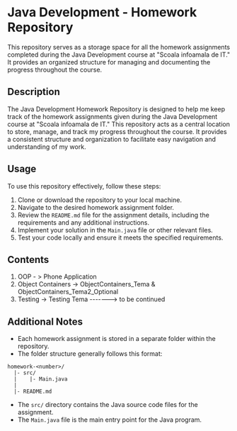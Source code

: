 # Java Development - Homework Repository

This repository serves as a storage space for all the homework assignments completed during the Java Development course at "Scoala infoamala de IT." It provides an organized structure for managing and documenting the progress throughout the course.

## Description

The Java Development Homework Repository is designed to help me keep track of the homework assignments given during the Java Development course at "Scoala infoamala de IT." This repository acts as a central location to store, manage, and track my progress throughout the course. It provides a consistent structure and organization to facilitate easy navigation and understanding of my work.

## Usage

To use this repository effectively, follow these steps:

1. Clone or download the repository to your local machine.
2. Navigate to the desired homework assignment folder.
3. Review the `README.md` file for the assignment details, including the requirements and any additional instructions.
4. Implement your solution in the `Main.java` file or other relevant files.
5. Test your code locally and ensure it meets the specified requirements.


## Contents
1. OOP - > Phone Application
2. Object Containers -> ObjectContainers_Tema & ObjectContainers_Tema2_Optional
3. Testing -> Testing Tema
-------> to be continued


## Additional Notes

- Each homework assignment is stored in a separate folder within the repository.
- The folder structure generally follows this format:
```
homework-<number>/
  |- src/
  |    |- Main.java
  |
  |- README.md
```
- The `src/` directory contains the Java source code files for the assignment.
- The `Main.java` file is the main entry point for the Java program.


